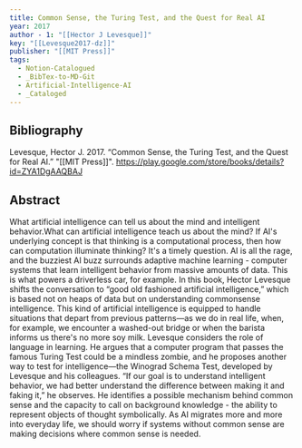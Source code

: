 ```yaml
---
title: Common Sense, the Turing Test, and the Quest for Real AI
year: 2017
author - 1: "[[Hector J Levesque]]"
key: "[[Levesque2017-dz]]"
publisher: "[[MIT Press]]"
tags:
  - Notion-Catalogued
  - _BibTex-to-MD-Git
  - Artificial-Intelligence-AI
  - _Cataloged
---
```


## Bibliography
Levesque, Hector J. 2017. “Common Sense, the Turing Test, and the Quest for Real AI.” "[[MIT Press]]". https://play.google.com/store/books/details?id=ZYA1DgAAQBAJ

## Abstract
What artificial intelligence can tell us about the mind and intelligent behavior.What can artificial intelligence teach us about the mind? If AI's underlying concept is that thinking is a computational process, then how can computation illuminate thinking? It's a timely question. AI is all the rage, and the buzziest AI buzz surrounds adaptive machine learning -  computer systems that learn intelligent behavior from massive amounts of data. This is what powers a driverless car, for example. In this book, Hector Levesque shifts the conversation to “good old fashioned artificial intelligence,” which is based not on heaps of data but on understanding commonsense intelligence. This kind of artificial intelligence is equipped to handle situations that depart from previous patterns—as we do in real life, when, for example, we encounter a washed-out bridge or when the barista informs us there's no more soy milk. Levesque considers the role of language in learning. He argues that a computer program that passes the famous Turing Test could be a mindless zombie, and he proposes another way to test for intelligence—the Winograd Schema Test, developed by Levesque and his colleagues. “If our goal is to understand intelligent behavior, we had better understand the difference between making it and faking it,” he observes. He identifies a possible mechanism behind common sense and the capacity to call on background knowledge -  the ability to represent objects of thought symbolically. As AI migrates more and more into everyday life, we should worry if systems without common sense are making decisions where common sense is needed.